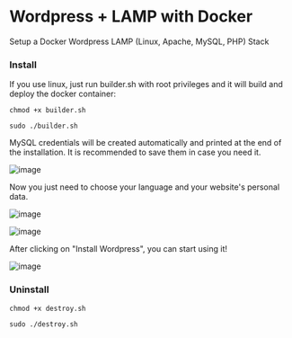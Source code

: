 # Wordpress + LAMP with Docker
Setup a Docker Wordpress LAMP (Linux, Apache, MySQL, PHP) Stack

### Install

If you use linux, just run builder.sh with root privileges and it will build and deploy the docker container:

``` chmod +x builder.sh ```

``` sudo ./builder.sh ```


MySQL credentials will be created automatically and printed at the end of the installation. It is recommended to save them in case you need it.

![image](https://user-images.githubusercontent.com/32111208/122814432-8c985980-d2aa-11eb-9dd1-eb0021805b12.png)


Now you just need to choose your language and your website's personal data.

![image](https://user-images.githubusercontent.com/32111208/122815431-d0d82980-d2ab-11eb-82b7-07ea0f3ac238.png)

![image](https://user-images.githubusercontent.com/32111208/122815550-fbc27d80-d2ab-11eb-8cb4-32cd630c4911.png)


After clicking on "Install Wordpress", you can start using it!

![image](https://user-images.githubusercontent.com/32111208/122815763-46dc9080-d2ac-11eb-89bb-3fc5e31a1638.png)


### Uninstall

``` chmod +x destroy.sh ```

``` sudo ./destroy.sh ```
